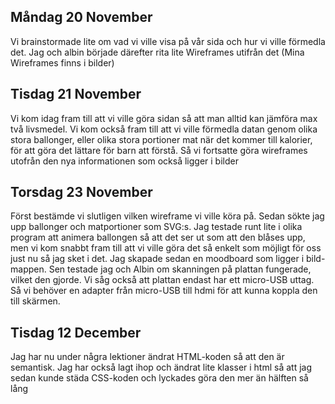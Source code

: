 Måndag 20 November
---
Vi brainstormade lite om vad vi ville visa på vår sida och hur vi ville förmedla det. Jag och albin började därefter rita lite Wireframes utifrån det (Mina Wireframes finns i bilder)

Tisdag 21 November
---
Vi kom idag fram till att vi ville göra sidan så att man alltid kan jämföra max två livsmedel. Vi kom också fram till att vi ville förmedla datan genom olika stora ballonger, eller olika stora portioner mat när det kommer till kalorier, för att göra det lättare för barn att förstå. Så vi fortsatte göra wireframes utofrån den nya informationen som också ligger i bilder


Torsdag 23 November
---
Först bestämde vi slutligen vilken wireframe vi ville köra på. Sedan sökte jag upp ballonger och matportioner som SVG:s. Jag testade runt lite i olika program att animera ballongen så att det ser ut som att den blåses upp, men vi kom snabbt fram till att vi ville göra det så enkelt som möjligt för oss just nu så jag sket i det. Jag skapade sedan en moodboard som ligger i bild-mappen. Sen testade jag och Albin om skanningen på plattan fungerade, vilket den gjorde. Vi såg också att plattan endast har ett micro-USB uttag. Så vi behöver en adapter från micro-USB till hdmi för att kunna koppla den till skärmen.


Tisdag 12 December
---
Jag har nu under några lektioner ändrat HTML-koden så att den är semantisk. Jag har också lagt ihop och ändrat lite klasser i html så att jag sedan kunde städa CSS-koden och lyckades göra den mer än hälften så lång
